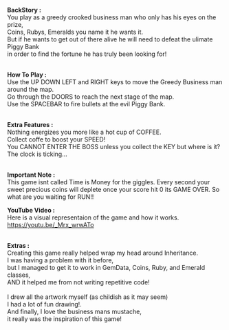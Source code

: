 
<b>BackStory : </b> <br>
You play as a greedy crooked business man who only has his eyes on the prize, <br>
Coins, Rubys, Emeralds you name it he wants it.<br>
But if he wants to get out of there alive he will need to defeat the ulimate Piggy Bank<br>
in order to find the fortune he has truly been looking for!<br><br>

<b>How To Play : </b> <br>
Use the UP DOWN LEFT and RIGHT keys to move the Greedy Business man around the map. <br>
Go through the DOORS to reach the next stage of the map. <br>
Use the SPACEBAR to fire bullets at the evil Piggy Bank. <br><br>

<b>Extra Features : </b> <br>
Nothing energizes you more like a hot cup of COFFEE.<br>
Collect coffe to boost your SPEED!<br>
You CANNOT ENTER THE BOSS unless you collect the KEY but where is it? <br>
The clock is ticking...<br><br>

<b>Important Note : </b> <br>
This game isnt called Time is Money for the giggles. Every second your sweet precious
coins will deplete once your score hit 0 its GAME OVER. So what are you waiting for
RUN!!

<b>YouTube Video : </b> <br>
Here is a visual representaion of the game and how it works.<br>
https://youtu.be/_Mrx_wrwATo<br><br>

<b>Extras : </b> <br>
Creating this game really helped wrap my head around Inheritance. <br>
I was having a problem with it before,<br>
but I managed to get it to work in GemData, Coins, Ruby, and Emerald classes, <br>
AND it helped me from not writing repetitive code!<br><br>
I drew all the artwork myself (as childish as it may seem) <br>
I had a lot of fun drawing!.<br>
And finally, I love the business mans mustache,<br>
it really was the inspiration of this game!
